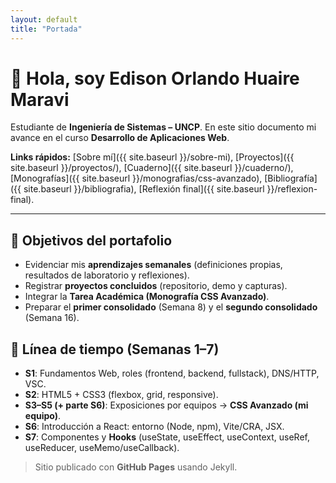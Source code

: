```yaml
---
layout: default
title: "Portada"
---
```


# 👋 Hola, soy **Edison Orlando Huaire Maravi**
Estudiante de **Ingeniería de Sistemas – UNCP**. En este sitio documento mi avance en el curso **Desarrollo de Aplicaciones Web**.

**Links rápidos:** [Sobre mí]({{ site.baseurl }}/sobre-mi), [Proyectos]({{ site.baseurl }}/proyectos/), [Cuaderno]({{ site.baseurl }}/cuaderno/), [Monografías]({{ site.baseurl }}/monografias/css-avanzado), [Bibliografía]({{ site.baseurl }}/bibliografia), [Reflexión final]({{ site.baseurl }}/reflexion-final).

---

## 🎯 Objetivos del portafolio
- Evidenciar mis **aprendizajes semanales** (definiciones propias, resultados de laboratorio y reflexiones).
- Registrar **proyectos concluidos** (repositorio, demo y capturas).
- Integrar la **Tarea Académica (Monografía CSS Avanzado)**.
- Preparar el **primer consolidado** (Semana 8) y el **segundo consolidado** (Semana 16).

## 📅 Línea de tiempo (Semanas 1–7)
- **S1**: Fundamentos Web, roles (frontend, backend, fullstack), DNS/HTTP, VSC.
- **S2**: HTML5 + CSS3 (flexbox, grid, responsive).
- **S3–S5 (+ parte S6)**: Exposiciones por equipos → **CSS Avanzado (mi equipo)**.
- **S6**: Introducción a React: entorno (Node, npm), Vite/CRA, JSX.
- **S7**: Componentes y **Hooks** (useState, useEffect, useContext, useRef, useReducer, useMemo/useCallback).

> Sitio publicado con **GitHub Pages** usando Jekyll.

